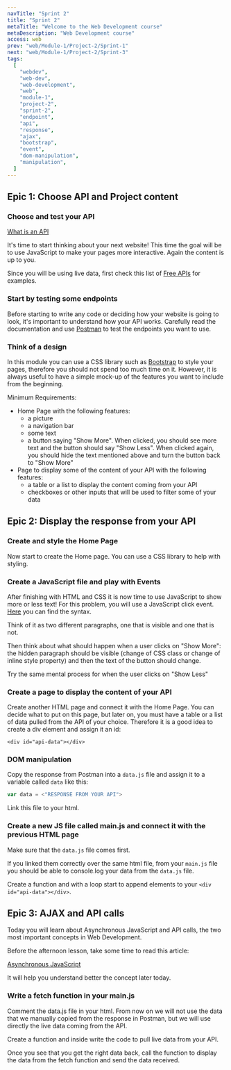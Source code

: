 ```yaml
---
navTitle: "Sprint 2"
title: "Sprint 2"
metaTitle: "Welcome to the Web Development course"
metaDescription: "Web Development course"
access: web
prev: "web/Module-1/Project-2/Sprint-1"
next: "web/Module-1/Project-2/Sprint-3"
tags:
  [
    "webdev",
    "web-dev",
    "web-development",
    "web",
    "module-1",
    "project-2",
    "sprint-2",
    "endpoint",
    "api",
    "response",
    "ajax",
    "bootstrap",
    "event",
    "dom-manipulation",
    "manipulation",
  ]
---
```


<embeddediframe link="https://docs.google.com/presentation/d/e/2PACX-1vTjg3-Rc_6hTfpChLME4MLUBnyTZYEPt8vupkQgQfniiHr2r-iapeFvXUaFyQ4dcXubxleZTQ2JdRtv/embed?start=false&loop=false&delayms=3000"/>

## Epic 1: Choose API and Project content

### Choose and test your API

[What is an API](https://www.iotforall.com/what-is-an-api/)

It's time to start thinking about your next website! This time the goal will be to use JavaScript to make your pages more interactive. Again the content is up to you.

Since you will be using live data, first check this list of [Free APIs](/content/web/Module-1/Free-APIs) for examples.

### Start by testing some endpoints

Before starting to write any code or deciding how your website is going to look, it's important to understand how your API works. Carefully read the documentation and use [Postman](https://www.postman.com/) to test the endpoints you want to use.

### Think of a design

In this module you can use a CSS library such as [Bootstrap](https://getbootstrap.com/) to style your pages, therefore you should not spend too much time on it. However, it is always useful to have a simple mock-up of the features you want to include from the beginning.

Minimum Requirements:

- Home Page with the following features:
  - a picture
  - a navigation bar
  - some text
  - a button saying "Show More". When clicked, you should see more text and the button should say "Show Less". When clicked again, you should hide the text mentioned above and turn the button back to "Show More"
- Page to display some of the content of your API with the following features:
  - a table or a list to display the content coming from your API
  - checkboxes or other inputs that will be used to filter some of your data

## Epic 2: Display the response from your API

### Create and style the Home Page

Now start to create the Home page. You can use a CSS library to help with styling.

### Create a JavaScript file and play with Events

After finishing with HTML and CSS it is now time to use JavaScript to show more or less text!
For this problem, you will use a JavaScript click event. [Here](https://www.w3schools.com/jsref/event_onclick.asp) you can find the syntax.

Think of it as two different paragraphs, one that is visible and one that is not.

Then think about what should happen when a user clicks on "Show More": the hidden paragraph should be visible (change of CSS class or change of inline style property) and then the text of the button should change.

Try the same mental process for when the user clicks on "Show Less"

### Create a page to display the content of your API

Create another HTML page and connect it with the Home Page. You can decide what to put on this page, but later on, you must have a table or a list of data pulled from the API of your choice. Therefore it is a good idea to create a div element and assign it an id:

`<div id="api-data"></div>`

### DOM manipulation

Copy the response from Postman into a `data.js` file and assign it to a variable called `data` like this:

```javascript
var data = <"RESPONSE FROM YOUR API">
```

Link this file to your html.

### Create a new JS file called main.js and connect it with the previous HTML page

Make sure that the `data.js` file comes first.

If you linked them correctly over the same html file, from your `main.js` file you should be able to console.log your data from the `data.js` file.

Create a function and with a loop start to append elements to your `<div id="api-data"></div>`.

## Epic 3: AJAX and API calls

Today you will learn about Asynchronous JavaScript and API calls, the two most important concepts in Web Development.

Before the afternoon lesson, take some time to read this article:

[Asynchronous JavaScript](https://developer.mozilla.org/en-US/docs/Learn/JavaScript/Asynchronous/Concepts)

It will help you understand better the concept later today.

### Write a fetch function in your main.js

Comment the data.js file in your html. From now on we will not use the data that we manually copied from the response in Postman, but we will use directly the live data coming from the API.

Create a function and inside write the code to pull live data from your API.

Once you see that you get the right data back, call the function to display the data from the fetch function and send the data received.
